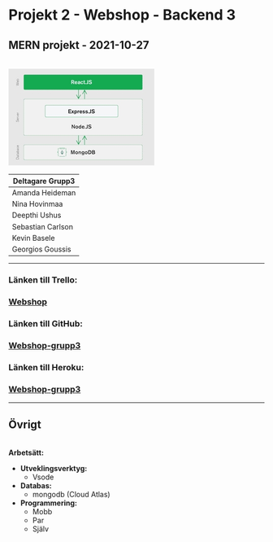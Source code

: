 # Projekt 2 - Webshop - Backend 3

## MERN projekt - 2021-10-27

\
![drawing](pic/mern-stack.jpg)

| Deltagare Grupp3  |
| ----------------- |
| Amanda Heideman   |
| Nina Hovinmaa     |
| Deepthi Ushus     |
| Sebastian Carlson |
| Kevin Basele      |
| Georgios Goussis  |

---

### **Länken till Trello:**

### [Webshop](https://trello.com/b/2WMnYrXR/webshop)

### **Länken till GitHub:**

### [Webshop-grupp3](https://github.com/Secar98/Webshop-grupp3)

### **Länken till Heroku:**

### [Webshop-grupp3](https://my-app-client-webshop-grupp3.herokuapp.com/)

---

## **Övrigt**

\
**Arbetsätt:**

- **Utveklingsverktyg:**
  - Vsode
- **Databas:**
  - mongodb (Cloud Atlas)
- **Programmering:**
  - Mobb
  - Par
  - Själv
